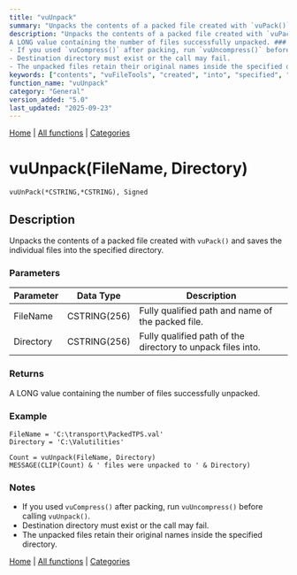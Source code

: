 ```yaml
---
title: "vuUnpack"
summary: "Unpacks the contents of a packed file created with `vuPack()` and saves the individual files into the specified directory."
description: "Unpacks the contents of a packed file created with `vuPack()` and saves the individual files into the specified directory. ### Parameters ### Returns
A LONG value containing the number of files successfully unpacked. ### Example ### Notes
- If you used `vuCompress()` after packing, run `vuUncompress()` before calling `vuUnpack()`.  
- Destination directory must exist or the call may fail.  
- The unpacked files retain their original names inside the specified directory. [Home](../index.md) | [All functions](index.md) | [Categories](../categories/index.md)"
keywords: ["contents", "vuFileTools", "created", "into", "specified", "directory", "individual", "general", "packed", "vupack", "file", "unpacks"]
function_name: "vuUnpack"
category: "General"
version_added: "5.0"
last_updated: "2025-09-23"
---
```


[Home](../index.md) | [All functions](index.md) | [Categories](../categories/index.md)

# vuUnpack(FileName, Directory)

```Prototype
vuUnPack(*CSTRING,*CSTRING), Signed
```


## Description
Unpacks the contents of a packed file created with `vuPack()` and saves the individual files into the specified directory.

### Parameters

| Parameter | Data Type    | Description                                               |
|-----------|--------------|-----------------------------------------------------------|
| FileName  | CSTRING(256) | Fully qualified path and name of the packed file.          |
| Directory | CSTRING(256) | Fully qualified path of the directory to unpack files into. |

### Returns
A LONG value containing the number of files successfully unpacked.

### Example

```Clarion
FileName = 'C:\transport\PackedTPS.val'
Directory = 'C:\Valutilities'

Count = vuUnpack(FileName, Directory)
MESSAGE(CLIP(Count) & ' files were unpacked to ' & Directory)
```

### Notes
- If you used `vuCompress()` after packing, run `vuUncompress()` before calling `vuUnpack()`.  
- Destination directory must exist or the call may fail.  
- The unpacked files retain their original names inside the specified directory.

[Home](../index.md) | [All functions](index.md) | [Categories](../categories/index.md)
